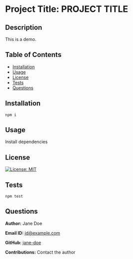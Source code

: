 
# Project Title: PROJECT TITLE

## Description
This is a demo.
    
## Table of Contents
    
* [Installation](#installation)
* [Usage](#usage)
* [License](#license)
* [Tests](#tests)
* [Questions](#questions)
    

## Installation
` npm i `

## Usage
Install dependencies
    
## License
[![License: MIT](https://img.shields.io/badge/License-MIT-yellow.svg)](https://opensource.org/licenses/MIT)
    
## Tests
` npm test `
    
## Questions
**Author:** Jane Doe

**Email ID:** jd@example.com

**GitHub:** [jane-doe](https://github.com/jane-doe)

**Contributions:** Contact the author
    
